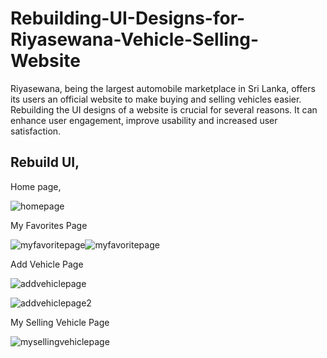 # Rebuilding-UI-Designs-for-Riyasewana-Vehicle-Selling-Website
Riyasewana, being the largest automobile marketplace in Sri Lanka, offers its users an official website to make buying and selling vehicles easier. Rebuilding the UI designs of a website is crucial for several reasons. It can enhance user engagement, improve usability and increased user satisfaction.

<h2>Rebuild UI,</h2>
<p>Home page,</p>

![homepage](https://github.com/Jayyy00/Rebuilding-UI-Designs-for-Riyasewana-Vehicle-Selling-Website/assets/99647114/7d0a1d02-50dc-43cf-b129-18b6cf00986b)

<p>My Favorites Page</p>

![myfavoritepage](https://github.com/Jayyy00/Rebuilding-UI-Designs-for-Riyasewana-Vehicle-Selling-Website/assets/99647114/3cad1a62-fc29-4759-b264-c2255811b2f7)![myfavoritepage](https://github.com/Jayyy00/Rebuilding-UI-Designs-for-Riyasewana-Vehicle-Selling-Website/assets/99647114/3cad1a62-fc29-4759-b264-c2255811b2f7)

<p>Add Vehicle Page</p>

![addvehiclepage](https://github.com/Jayyy00/Rebuilding-UI-Designs-for-Riyasewana-Vehicle-Selling-Website/assets/99647114/18c49ed7-6bee-4011-8a3b-9921a1846627)



![addvehiclepage2](https://github.com/Jayyy00/Rebuilding-UI-Designs-for-Riyasewana-Vehicle-Selling-Website/assets/99647114/e9d12fd7-fd86-472b-bf87-5356d40efc99)

<p>My Selling Vehicle Page</p>

![mysellingvehiclepage](https://github.com/Jayyy00/Rebuilding-UI-Designs-for-Riyasewana-Vehicle-Selling-Website/assets/99647114/0ede3b72-eed7-49dd-8860-9eab6a0714d4)
